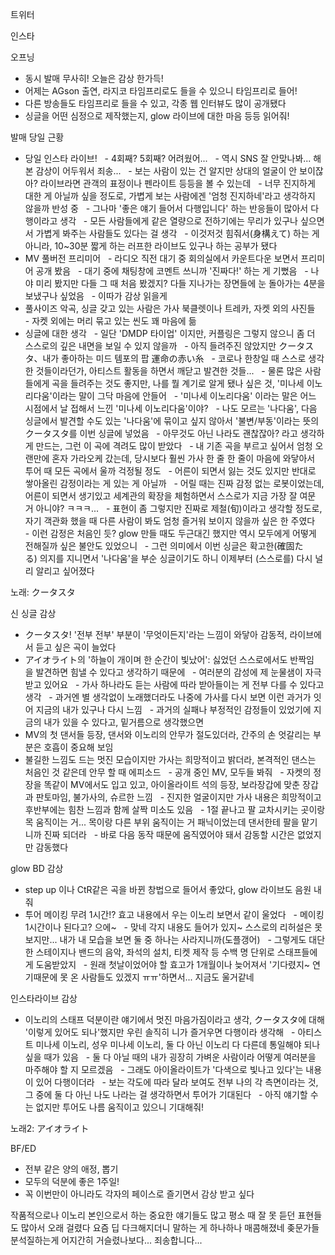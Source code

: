 


트위터



인스타

오프닝
- 동시 발매 무사히! 오늘은 감상 한가득!
- 어제는 AGson 출연, 라지코 타임프리로도 들을 수 있으니 타임프리로 들어!
- 다른 방송들도 타임프리로 들을 수 있고, 각종 웹 인터뷰도 많이 공개됐다
- 싱글을 어떤 심정으로 제작했는지, glow 라이브에 대한 마음 등등 읽어줘!

발매 당일 근황
- 당일 인스타 라이브!
  - 4회째? 5회째? 어려웠어...
  - 역시 SNS 잘 안맞나봐... 해본 감상이 어두워서 죄송...
  - 보는 사람이 있는 건 알지만 상대의 얼굴이 안 보이잖아? 라이브라면 관객의 표정이나 펜라이트 등등을 볼 수 있는데
  - 너무 진지하게 대한 게 아닐까 싶을 정도로, 가볍게 보는 사람에겐 '엄청 진지하네'라고 생각하지 않을까 반성 중
  - 그나마 '좋은 얘기 들어서 다행입니다' 하는 반응들이 많아서 다행이라고 생각
  - 모든 사람들에게 같은 열량으로 전하기에는 무리가 있구나 싶으면서 가볍게 봐주는 사람들도 있다는 걸 생각
  - 이것저것 힘줘서(身構えて) 하는 게 아니라, 10~30분 짧게 하는 러프한 라이브도 있구나 하는 공부가 됐다
- MV 풀버전 프리미어
  - 라디오 직전 대기 중 회의실에서 카운트다운 보면서 프리미어 공개 봤음
  - 대기 중에 채팅창에 코멘트 쓰니까 '진짜다!' 하는 게 기뻤음
  - 나야 미리 봤지만 다들 그 때 처음 봤겠지? 다들 지나가는 장면들에 눈 돌아가는 4분을 보냈구나 싶었음
  - 이따가 감상 읽을게
- 풀사이즈 악곡, 싱글 갖고 있는 사람은 가사 북클렛이나 트레카, 자켓 외의 사진들
  - 자켓 외에는 머리 묶고 있는 씬도 꽤 마음에 듦
- 싱글에 대한 생각
  - 일단 'DMDP 타이업' 이지만, 커플링은 그렇지 않으니 좀 더 스스로의 깊은 내면을 보일 수 있지 않을까
  - 아직 들려주진 않았지만 クータスタ、내가 좋아하는 미드 템포의 팝 運命の赤い糸
  - 코로나 한창일 때 스스로 생각한 것들이라던가, 아티스트 활동을 하면서 깨닫고 발견한 것들...
  - 물론 많은 사람들에게 곡을 들려주는 것도 좋지만, 나를 뭘 계기로 알게 됐나 싶은 것, '미나세 이노리다움'이라는 말이 그닥 마음에 안들어
  - '미나세 이노리다움' 이라는 말은 어느 시점에서 날 접해서 느낀 '미나세 이노리다움'이야?
  - 나도 모르는 '나다움', 다음 싱글에서 발견할 수도 있는 '나다움'에 묶이고 싶지 않아서 '불변/부동'이라는 뜻의 クータスタ를 이번 싱글에 넣었음
  - 아무것도 아닌 나라도 괜찮잖아? 라고 생각하게 만드는, 그런 이 곡에 격려도 많이 받았다
  - 내 기존 곡을 부르고 싶어서 엄청 오랜만에 혼자 가라오케 갔는데, 당시보다 훨씬 가사 한 줄 한 줄이 마음에 와닿아서 투어 때 모든 곡에서 울까 걱정될 정도
  - 어른이 되면서 잃는 것도 있지만 반대로 쌓아올린 감정이라는 게 있는 게 아닐까
  - 어릴 때는 진짜 감정 없는 로봇이었는데, 어른이 되면서 생기있고 세계관의 확장을 체험하면서 스스로가 지금 가장 잘 여문 거 아니야? ㅋㅋㅋ...
  - 표현이 좀 그렇지만 진짜로 제철(旬)이라고 생각할 정도로, 자기 객관화 했을 때 다른 사람이 봐도 엄청 즐거워 보이지 않을까 싶은 한 주였다
  - 이런 감정은 처음인 듯? glow 만들 때도 두근대긴 했지만 역시 모두에게 어떻게 전해질까 싶은 불안도 있었으니
  - 그런 의미에서 이번 싱글은 확고한(確固たる) 의지를 지니면서 '나다움'을 부순 싱글이기도 하니 이제부터 (스스로를) 다시 널리 알리고 싶어졌다

노래: クータスタ

신 싱글 감상
- クータスタ! '전부 전부' 부분이 '무엇이든지'라는 느낌이 와닿아 감동적, 라이브에서 듣고 싶은 곡이 늘었다
- アイオライト의 '하늘이 개이며 한 순간이 빛났어': 싫었던 스스로에서도 반짝임을 발견하면 힘낼 수 있다고 생각하기 때문에
  - 여러분의 감성에 제 눈물샘이 자극받고 있어요
  - 가사 하나라도 듣는 사람에 따라 받아들이는 게 전부 다를 수 있다고 생각
  - 과거엔 별 생각없이 노래했더라도 나중에 가사를 다시 보면 이런 과거가 잇어 지금의 내가 있구나 다시 느낌
  - 과거의 실패나 부정적인 감정들이 있었기에 지금의 내가 있을 수 있다고, 밑거름으로 생각했으면
- MV의 첫 댄서들 등장, 댄서와 이노리의 안무가 절도있더라, 간주의 손 엇갈리는 부분은 호흡이 중요해 보임
- 불길한 느낌도 드는 멋진 모습이지만 가사는 희망적이고 밝더라, 본격적인 댄스는 처음인 것 같은데 안무 할 때 에피소드
  - 공개 중인 MV, 모두들 봐줘
  - 자켓의 정장을 똑같이 MV에서도 입고 있고, 아이올라이트 석의 등장, 보라장갑에 맞춘 장갑과 판토마임, 불가사의, 슈르한 느낌
  - 진지한 얼굴이지만 가사 내용은 희망적이고 후반부에는 힘찬 느낌과 함께 살짝 미소도 있음
  - 1절 끝나고 팔 교차시키는 곳이랑 목 움직이는 거... 목이랑 다른 부위 움직이는 거 패닉이었는데 댄서한테 팔을 맡기니까 진짜 되더라
  - 바로 다음 동작 때문에 움직였어야 돼서 감동할 시간은 없었지만 감동했다

glow BD 감상
- step up 이나 CtR같은 곡을 바뀐 창법으로 들어서 좋았다, glow 라이브도 음원 내줘
- 투어 메이킹 무려 1시간!? 효고 내용에서 우는 이노리 보면서 같이 울었다
  - 메이킹 1시간이나 된다고? 으에~
  - 맞네 각지 내용도 들어가 있지~ 스스로의 리허설은 못 보지만... 내가 내 모습을 보면 둘 중 하나는 사라지니까(도플갱어)
  - 그렇게도 대단한 스테이지나 밴드의 음악, 좌석의 설치, 티켓 제작 등 수백 명 단위로 스태프들에게 도움받았지
  - 원래 첫날이었어야 할 효고가 1개월이나 늦어져서 '기다렸지~ 연기때문에 못 온 사람들도 있겠지 ㅠㅠ'하면서... 지금도 울거같네

인스타라이브 감상
- 이노리의 스태프 덕분이란 얘기에서 멋진 마음가짐이라고 생각, クータスタ에 대해 '이렇게 있어도 되나'했지만 우린 솔직히 니가 즐거우면 다행이라 생각해
  - 아티스트 미나세 이노리, 성우 미나세 이노리, 둘 다 아닌 이노리 다 다른데 통일해야 되나 싶을 때가 있음
  - 둘 다 아닐 때의 내가 굉장히 가벼운 사람이라 어떻게 여러분을 마주해야 할 지 모르겠음
  - 그래도 아이올라이트가 '다색으로 빛나고 있다'는 내용이 있어 다행이더라
  - 보는 각도에 따라 달라 보여도 전부 나의 각 측면이라는 것, 그 중에 둘 다 아닌 나도 나라는 걸 생각하면서 투어가 기대된다
  - 아직 얘기할 수는 없지만 투어도 나름 움직이고 있으니 기대해줘!

노래2: アイオライト

BF/ED
- 전부 같은 양의 애정, 뽑기
- 모두의 덕분에 좋은 1주일!
- 꼭 이번만이 아니라도 각자의 페이스로 즐기면서 감상 받고 싶다

작품적으로나 이노리 본인으로서 하는 중요한 얘기들도 많고 평소 때 잘 못 듣던 표현들도 많아서 오래 걸렸다
요즘 딥 다크해지더니 말하는 게 하나하나 매콤해졌네
좆문가들 분석질하는게 어지간히 거슬렸나보다... 죄송합니다...
